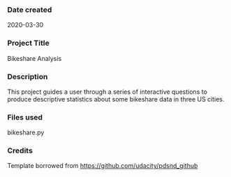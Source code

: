### Date created
2020-03-30

### Project Title
Bikeshare Analysis

### Description
This project guides a user through a series of interactive questions to produce descriptive statistics about some bikeshare data in three US cities.

### Files used
bikeshare.py

### Credits
Template borrowed from https://github.com/udacity/pdsnd_github
